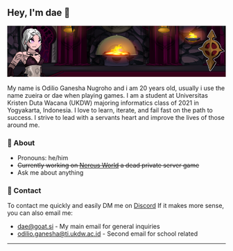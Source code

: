 ## Hey, I'm dae 👋

<a href="https://agathosune.world/" target="_blank">
  <img alt="banner" src="https://github.com/Loneth/Loneth/blob/main/assets/Github-Banner.png"/>
</a>

My name is Odilio Ganesha Nugroho and i am 20 years old, usually i use the name zueira or dae when playing games. I am a student at Universitas Kristen Duta Wacana (UKDW) majoring informatics class of 2021 in Yogyakarta, Indonesia. I love to learn, iterate, and fail fast on the path to success. I strive to lead with a servants heart and improve the lives of those around me.

### 🦄 About

- Pronouns: he/him
- ~~Currently working on [Nereus World](https://github.com/Nereus-Agathosune) a dead private server game~~
- Ask me about anything

### 🌈 Contact

To contact me quickly and easily DM me on [Discord](https://discord.com/users/514722220090851328) If it makes more sense, you can also email me:

- dae@goat.si - My main email for general inquiries
- odilio.ganesha@ti.ukdw.ac.id - Second email for school related

---

<!--
**Loneth/Loneth** is a ✨ _special_ ✨ repository because its `README.md` (this file) appears on your GitHub profile.

Here are some ideas to get you started:

- 🔭 I’m currently working on ...
- 🌱 I’m currently learning ...
- 👯 I’m looking to collaborate on ...
- 🤔 I’m looking for help with ...
- 💬 Ask me about ...
- 📫 How to reach me: ...
- 😄 Pronouns: ...
- ⚡ Fun fact: ...s
-->
